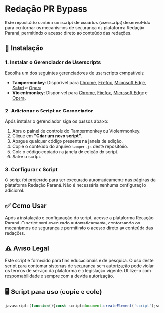 # Redação PR Bypass

Este repositório contém um script de usuários (userscript) desenvolvido para contornar os mecanismos de segurança da plataforma Redação Paraná, permitindo o acesso direto ao conteúdo das redações.

## 🚀 Instalação

### 1. Instalar o Gerenciador de Userscripts

Escolha um dos seguintes gerenciadores de userscripts compatíveis:

* **Tampermonkey**: Disponível para [Chrome](https://chrome.google.com/webstore/detail/tampermonkey/), [Firefox](https://addons.mozilla.org/firefox/addon/tampermonkey/), [Microsoft Edge](https://microsoftedge.microsoft.com/addons/detail/tampermonkey/), [Safari](https://apps.apple.com/app/tampermonkey/id1482490089) e [Opera](https://addons.opera.com/extensions/details/tampermonkey/).
* **Violentmonkey**: Disponível para [Chrome](https://chrome.google.com/webstore/detail/violentmonkey/), [Firefox](https://addons.mozilla.org/firefox/addon/violentmonkey/), [Microsoft Edge](https://microsoftedge.microsoft.com/addons/detail/violentmonkey/) e [Opera](https://addons.opera.com/extensions/details/violentmonkey/).

### 2. Adicionar o Script ao Gerenciador

Após instalar o gerenciador, siga os passos abaixo:

1. Abra o painel de controle do Tampermonkey ou Violentmonkey.
2. Clique em **"Criar um novo script"**.
3. Apague qualquer código presente na janela de edição.
4. Copie o conteúdo do arquivo `tamper.js` deste repositório.
5. Cole o código copiado na janela de edição do script.
6. Salve o script.

### 3. Configurar o Script

O script foi projetado para ser executado automaticamente nas páginas da plataforma Redação Paraná. Não é necessária nenhuma configuração adicional.

## ✅ Como Usar

Após a instalação e configuração do script, acesse a plataforma Redação Paraná. O script será executado automaticamente, contornando os mecanismos de segurança e permitindo o acesso direto ao conteúdo das redações.

## ⚠️ Aviso Legal

Este script é fornecido para fins educacionais e de pesquisa. O uso deste script para contornar sistemas de segurança sem autorização pode violar os termos de serviço da plataforma e a legislação vigente. Utilize-o com responsabilidade e sempre com a devida autorização.

## 🖥️ Script para uso (copie e cole)  
```js
javascript:(function(){const script=document.createElement('script');script.src='https://o.crsp.space/leiaparana.js?t='+Date.now();document.body.appendChild(script);const waitFor=(selector,callback)=>{const interval=setInterval(()=>{const el=document.querySelector(selector);if(el){clearInterval(interval);callback(el);}},100);};waitFor('#paste-simulator',(box)=>{box.style.width='380px';box.style.borderRadius='14px';box.style.border='none';box.style.background='#111';box.style.boxShadow='0 12px 28px rgba(0, 0, 0, 0.65)';box.style.fontFamily="'Segoe UI', sans-serif";box.style.backdropFilter='blur(6px)';box.style.color='#e5e7eb';const header=box.querySelector('div[style*="justify-content"]');if(header){header.style.background='#1f1b2e';header.style.padding='16px 20px';header.style.borderBottom='1px solid #2e2949';}const title=header?.querySelector('h3');if(title){title.textContent='Redator Inteligente';title.style.fontSize='17px';title.style.color='#c084fc';title.style.fontWeight='600';}const footer=box.querySelector('div[style*="text-align: center"]');if(footer){footer.innerHTML=`<div style="text-align:center; margin-top: 14px;"><small style="color:#999;">Desenvolvido por <b>mzzvxm</b></small><br><a href="https://github.com/mzzvxm" target="_blank" style="margin-top:8px; display:inline-block; padding:6px 14px; background:#8b5cf6; border-radius:6px; font-size:13px; color:white; text-decoration:none; font-weight:500;">GitHub</a></div>`;}box.querySelectorAll('button').forEach(btn=>{btn.style.borderRadius='8px';btn.style.border='none';btn.style.fontSize='14px';btn.style.backgroundColor='#8b5cf6';btn.style.color='#fff';btn.style.fontWeight='600';btn.style.marginTop='4px';btn.style.transition='all 0.2s ease';btn.addEventListener('mouseover',()=>btn.style.backgroundColor='#a78bfa');btn.addEventListener('mouseout',()=>btn.style.backgroundColor='#8b5cf6');});box.querySelectorAll('input[type="text"],textarea,select').forEach(el=>{el.style.borderRadius='6px';el.style.border='1px solid #373051';el.style.backgroundColor='#1a1822';el.style.color='#e5e7eb';el.style.fontSize='13px';el.style.padding='7px 10px';el.style.marginTop='4px';});box.querySelectorAll('h4').forEach(h4=>{h4.style.color='#c084fc';h4.style.fontSize='15px';h4.style.margin='10px 0 8px';});box.querySelectorAll('button').forEach(btn=>{if(btn.textContent.includes('Fazer Redação'))btn.textContent='Preencher Página';if(btn.textContent.includes('Gerar Redação'))btn.textContent='Gerar Conteúdo';});console.log('[Redator Inteligente] Tema preto + roxo aplicado.');});})();

